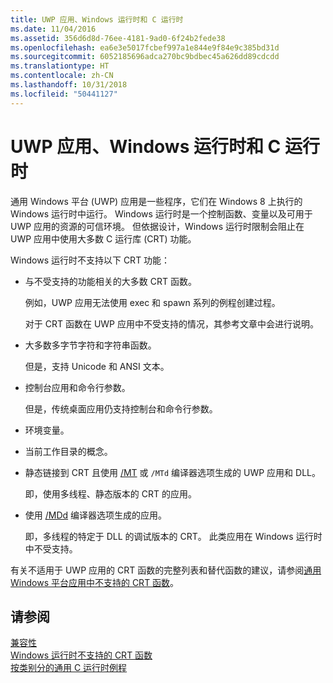 ```yaml
---
title: UWP 应用、Windows 运行时和 C 运行时
ms.date: 11/04/2016
ms.assetid: 356d6d8d-76ee-4181-9ad0-6f24b2fede38
ms.openlocfilehash: ea6e3e5017fcbef997a1e844e9f84e9c385bd31d
ms.sourcegitcommit: 6052185696adca270bc9bdbec45a626dd89cdcdd
ms.translationtype: HT
ms.contentlocale: zh-CN
ms.lasthandoff: 10/31/2018
ms.locfileid: "50441127"
---
```

# <a name="uwp-apps-the-windows-runtime-and-the-c-run-time"></a>UWP 应用、Windows 运行时和 C 运行时

通用 Windows 平台 (UWP) 应用是一些程序，它们在 Windows 8 上执行的 Windows 运行时中运行。 Windows 运行时是一个控制函数、变量以及可用于 UWP 应用的资源的可信环境。 但依据设计，Windows 运行时限制会阻止在 UWP 应用中使用大多数 C 运行库 (CRT) 功能。

Windows 运行时不支持以下 CRT 功能：

- 与不受支持的功能相关的大多数 CRT 函数。

   例如，UWP 应用无法使用 exec 和 spawn 系列的例程创建过程。

   对于 CRT 函数在 UWP 应用中不受支持的情况，其参考文章中会进行说明。

- 大多数多字节字符和字符串函数。

   但是，支持 Unicode 和 ANSI 文本。

- 控制台应用和命令行参数。

   但是，传统桌面应用仍支持控制台和命令行参数。

- 环境变量。

- 当前工作目录的概念。

- 静态链接到 CRT 且使用 [/MT](../build/reference/md-mt-ld-use-run-time-library.md) 或 `/MTd` 编译器选项生成的 UWP 应用和 DLL。

   即，使用多线程、静态版本的 CRT 的应用。

- 使用 [/MDd](../build/reference/md-mt-ld-use-run-time-library.md) 编译器选项生成的应用。

   即，多线程的特定于 DLL 的调试版本的 CRT。 此类应用在 Windows 运行时中不受支持。

有关不适用于 UWP 应用的 CRT 函数的完整列表和替代函数的建议，请参阅[通用 Windows 平台应用中不支持的 CRT 函数](../cppcx/crt-functions-not-supported-in-universal-windows-platform-apps.md)。

## <a name="see-also"></a>请参阅

[兼容性](../c-runtime-library/compatibility.md)<br/>
[Windows 运行时不支持的 CRT 函数](../c-runtime-library/windows-runtime-unsupported-crt-functions.md)<br/>
[按类别分的通用 C 运行时例程](../c-runtime-library/run-time-routines-by-category.md)<br/>
